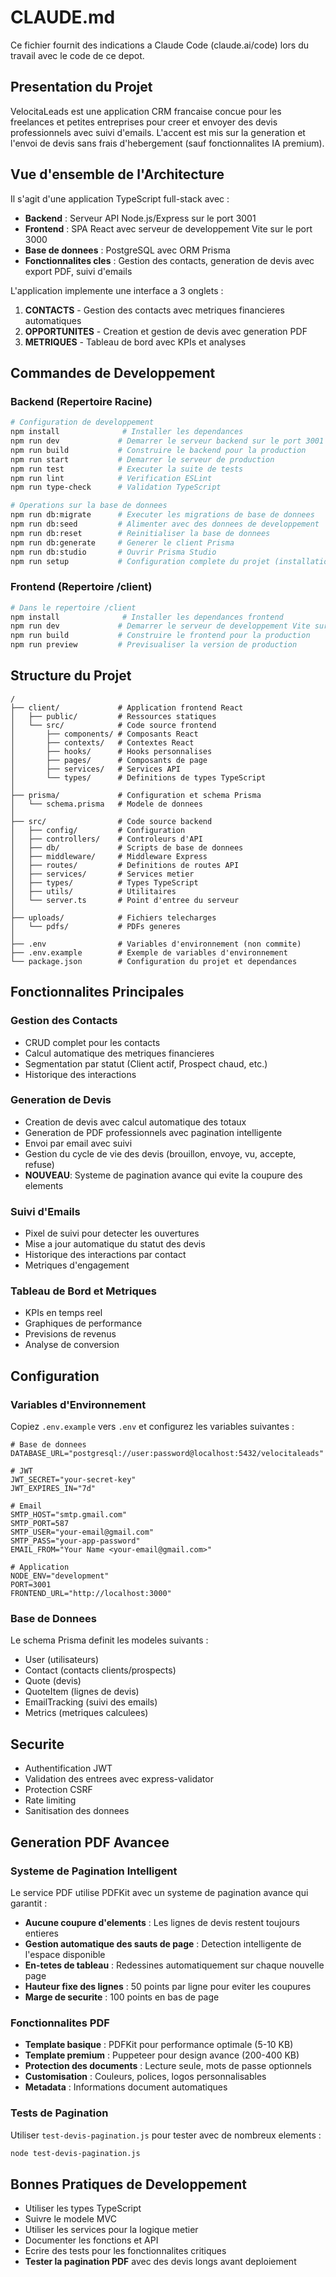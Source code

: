 # CLAUDE.md

Ce fichier fournit des indications a Claude Code (claude.ai/code) lors du travail avec le code de ce depot.

## Presentation du Projet

VelocitaLeads est une application CRM francaise concue pour les freelances et petites entreprises pour creer et envoyer des devis professionnels avec suivi d'emails. L'accent est mis sur la generation et l'envoi de devis sans frais d'hebergement (sauf fonctionnalites IA premium).

## Vue d'ensemble de l'Architecture

Il s'agit d'une application TypeScript full-stack avec :
- **Backend** : Serveur API Node.js/Express sur le port 3001
- **Frontend** : SPA React avec serveur de developpement Vite sur le port 3000 
- **Base de donnees** : PostgreSQL avec ORM Prisma
- **Fonctionnalites cles** : Gestion des contacts, generation de devis avec export PDF, suivi d'emails

L'application implemente une interface a 3 onglets :
1. **CONTACTS** - Gestion des contacts avec metriques financieres automatiques
2. **OPPORTUNITES** - Creation et gestion de devis avec generation PDF
3. **METRIQUES** - Tableau de bord avec KPIs et analyses

## Commandes de Developpement

### Backend (Repertoire Racine)
```bash
# Configuration de developpement
npm install              # Installer les dependances  
npm run dev             # Demarrer le serveur backend sur le port 3001
npm run build           # Construire le backend pour la production
npm run start           # Demarrer le serveur de production
npm run test            # Executer la suite de tests
npm run lint            # Verification ESLint
npm run type-check      # Validation TypeScript

# Operations sur la base de donnees
npm run db:migrate      # Executer les migrations de base de donnees
npm run db:seed         # Alimenter avec des donnees de developpement  
npm run db:reset        # Reinitialiser la base de donnees
npm run db:generate     # Generer le client Prisma
npm run db:studio       # Ouvrir Prisma Studio
npm run setup           # Configuration complete du projet (installation + migration + alimentation)
```

### Frontend (Repertoire /client)
```bash
# Dans le repertoire /client
npm install              # Installer les dependances frontend
npm run dev             # Demarrer le serveur de developpement Vite sur le port 3000
npm run build           # Construire le frontend pour la production
npm run preview         # Previsualiser la version de production
```

## Structure du Projet

```
/
├── client/             # Application frontend React
│   ├── public/         # Ressources statiques
│   └── src/            # Code source frontend
│       ├── components/ # Composants React
│       ├── contexts/   # Contextes React
│       ├── hooks/      # Hooks personnalises
│       ├── pages/      # Composants de page
│       ├── services/   # Services API
│       └── types/      # Definitions de types TypeScript
│
├── prisma/             # Configuration et schema Prisma
│   └── schema.prisma   # Modele de donnees
│
├── src/                # Code source backend
│   ├── config/         # Configuration
│   ├── controllers/    # Controleurs d'API
│   ├── db/             # Scripts de base de donnees
│   ├── middleware/     # Middleware Express
│   ├── routes/         # Definitions de routes API
│   ├── services/       # Services metier
│   ├── types/          # Types TypeScript
│   ├── utils/          # Utilitaires
│   └── server.ts       # Point d'entree du serveur
│
├── uploads/            # Fichiers telecharges
│   └── pdfs/           # PDFs generes
│
├── .env                # Variables d'environnement (non commite)
├── .env.example        # Exemple de variables d'environnement
└── package.json        # Configuration du projet et dependances
```

## Fonctionnalites Principales

### Gestion des Contacts
- CRUD complet pour les contacts
- Calcul automatique des metriques financieres
- Segmentation par statut (Client actif, Prospect chaud, etc.)
- Historique des interactions

### Generation de Devis
- Creation de devis avec calcul automatique des totaux
- Generation de PDF professionnels avec pagination intelligente
- Envoi par email avec suivi
- Gestion du cycle de vie des devis (brouillon, envoye, vu, accepte, refuse)
- **NOUVEAU**: Systeme de pagination avance qui evite la coupure des elements

### Suivi d'Emails
- Pixel de suivi pour detecter les ouvertures
- Mise a jour automatique du statut des devis
- Historique des interactions par contact
- Metriques d'engagement

### Tableau de Bord et Metriques
- KPIs en temps reel
- Graphiques de performance
- Previsions de revenus
- Analyse de conversion

## Configuration

### Variables d'Environnement
Copiez `.env.example` vers `.env` et configurez les variables suivantes :

```env
# Base de donnees
DATABASE_URL="postgresql://user:password@localhost:5432/velocitaleads"

# JWT
JWT_SECRET="your-secret-key"
JWT_EXPIRES_IN="7d"

# Email
SMTP_HOST="smtp.gmail.com"
SMTP_PORT=587
SMTP_USER="your-email@gmail.com"
SMTP_PASS="your-app-password"
EMAIL_FROM="Your Name <your-email@gmail.com>"

# Application
NODE_ENV="development"
PORT=3001
FRONTEND_URL="http://localhost:3000"
```

### Base de Donnees
Le schema Prisma definit les modeles suivants :
- User (utilisateurs)
- Contact (contacts clients/prospects)
- Quote (devis)
- QuoteItem (lignes de devis)
- EmailTracking (suivi des emails)
- Metrics (metriques calculees)

## Securite
- Authentification JWT
- Validation des entrees avec express-validator
- Protection CSRF
- Rate limiting
- Sanitisation des donnees

## Generation PDF Avancee

### Systeme de Pagination Intelligent
Le service PDF utilise PDFKit avec un systeme de pagination avance qui garantit :
- **Aucune coupure d'elements** : Les lignes de devis restent toujours entieres
- **Gestion automatique des sauts de page** : Detection intelligente de l'espace disponible
- **En-tetes de tableau** : Redessines automatiquement sur chaque nouvelle page
- **Hauteur fixe des lignes** : 50 points par ligne pour eviter les coupures
- **Marge de securite** : 100 points en bas de page

### Fonctionnalites PDF
- **Template basique** : PDFKit pour performance optimale (5-10 KB)
- **Template premium** : Puppeteer pour design avance (200-400 KB)
- **Protection des documents** : Lecture seule, mots de passe optionnels
- **Customisation** : Couleurs, polices, logos personnalisables
- **Metadata** : Informations document automatiques

### Tests de Pagination
Utiliser `test-devis-pagination.js` pour tester avec de nombreux elements :
```bash
node test-devis-pagination.js
```

## Bonnes Pratiques de Developpement
- Utiliser les types TypeScript
- Suivre le modele MVC
- Utiliser les services pour la logique metier
- Documenter les fonctions et API
- Ecrire des tests pour les fonctionnalites critiques
- **Tester la pagination PDF** avec des devis longs avant deploiement